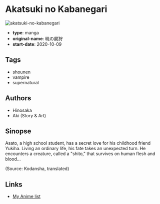 # Akatsuki no Kabanegari

![akatsuki-no-kabanegari](https://cdn.myanimelist.net/images/manga/3/241852.jpg)

-   **type**: manga
-   **original-name**: 暁の屍狩
-   **start-date**: 2020-10-09

## Tags

-   shounen
-   vampire
-   supernatural

## Authors

-   Hinosaka
-   Aki (Story & Art)

## Sinopse

Asato, a high school student, has a secret love for his childhood friend Yukiha. Living an ordinary life, his fate takes an unexpected turn. He encounters a creature, called a "shito," that survives on human flesh and blood...

(Source: Kodansha, translated)

## Links

-   [My Anime list](https://myanimelist.net/manga/131128/Akatsuki_no_Kabanegari)
